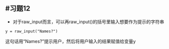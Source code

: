 #习题12
---
* 对于raw_input而言，可以再raw_input()的括号里输入想要作为提示的字符串
<pre><code>y = raw_input("Names?")
</code></pre>
这句话用“Names?”提示用户，然后将用户输入的结果赋值给变量y